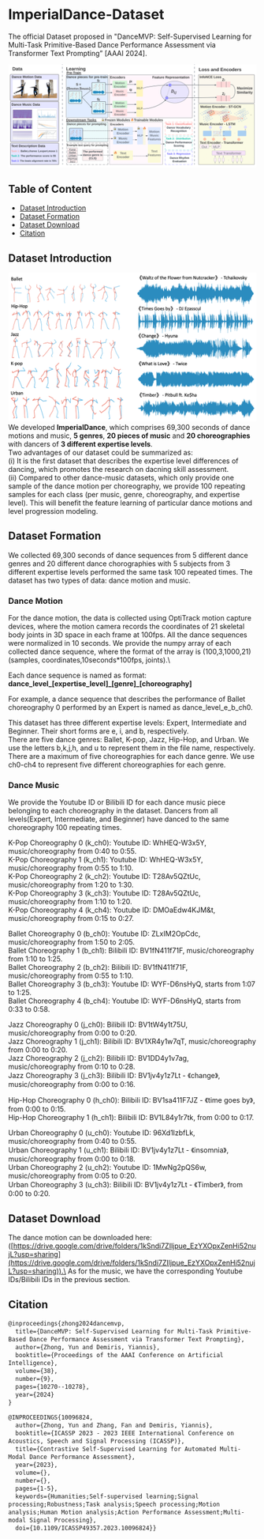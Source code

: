 # ImperialDance-Dataset
The official Dataset proposed in "DanceMVP: Self-Supervised Learning for Multi-Task Primitive-Based Dance Performance Assessment via Transformer Text Prompting” [AAAI 2024].

![p](https://github.com/YunZhongNikki/ImperialDance-Dataset/blob/main/new_frameworkk_large-1.png)

## Table of Content
* [Dataset Introduction](Dataset-Introduction)
* [Dataset Formation](Dataset-Formation)
* [Dataset Download](Dataset-Download)
* [Citation](Citation)

## Dataset Introduction
![dataset_sample](https://github.com/YunZhongNikki/ImperialDance-Dataset/blob/main/dataset_sample.png)
We developed **ImperialDance**, which comprises 69,300 seconds of dance motions and music, **5 genres**, **20 pieces of music** and **20 choreographies** with dancers of **3 different expertise levels**.\
Two advantages of our dataset could be summarized as:\
(i) It is the first dataset that describes the expertise level differences of dancing, which promotes the research on dacning skill assessment. \
(ii) Compared to other dance-music datasets, which only provide one sample of the dance motion per choreography, we provide 100 repeating samples for each class (per music, genre, choreography, and expertise level). This will benefit the feature learning of particular dance motions and level progression modeling. 

## Dataset Formation
We collected 69,300 seconds of dance sequences from 5 different dance genres and 20 different dance chorographies with 5 subjects from 3 different expertise levels performed the same task 100 repeated times. The dataset has two types of data: dance motion and music.
### Dance Motion
For the dance motion, the data is collected using OptiTrack motion capture devices, where the motion camera records the coordinates of 21 skeletal body joints in 3D space in each frame at 100fps. All the dance sequences were normalized in 10 seconds. We provide the numpy array of each collected dance sequence, where the format of the array is (100,3,1000,21)  (samples, coordinates,10seconds\*100fps, joints).\

Each dance sequence is named as format: **dance_level_[expertise_level]\_[genre]\_[choreography]**

For example, a dance sequence that describes the performance of Ballet choreography 0 performed by an Expert is named as dance_level_e_b_ch0.

This dataset has three different expertise levels: Expert, Intermediate and Beginner. Their short forms are e, i, and b, respectively.\
There are five dance genres: Ballet, K-pop, Jazz, Hip-Hop, and Urban. We use the letters b,k,j,h, and u to represent them in the file name, respectively.\
There are a maximum of five choreographies for each dance genre. We use ch0-ch4 to represent five different choreographies for each genre.
### Dance Music
We provide the Youtube ID or Bilibili ID for each dance music piece belonging to each choreography in the dataset. Dancers from all levels(Expert, Intermediate, and Beginner) have danced to the same choreography 100 repeating times.

K-Pop Choreography 0 (k_ch0): Youtube ID: WhHEQ-W3x5Y, music/choreography from 0:40 to 0:55. \
K-Pop Choreography 1 (k_ch1): Youtube ID: WhHEQ-W3x5Y, music/choreography from 0:55 to 1:10.\
K-Pop Choreography 2 (k_ch2): Youtube ID: T28Av5QZtUc, music/choreography from 1:20 to 1:30. \
K-Pop Choreography 3 (k_ch3): Youtube ID: T28Av5QZtUc, music/choreography from 1:10 to 1:20.\
K-Pop Choreography 4 (k_ch4): Youtube ID: DMOaEdw4KJM&t, music/choreography from 0:15 to 0:27. 

Ballet Choreography 0 (b_ch0): Youtube ID: ZLxIM2OpCdc, music/choreography from 1:50 to 2:05. \
Ballet Choreography 1 (b_ch1): Bilibili ID: BV1fN411f71F, music/choreography from 1:10 to 1:25.\
Ballet Choreography 2 (b_ch2): Bilibili ID: BV1fN411f71F, music/choreography from 0:55 to 1:10.\
Ballet Choreography 3 (b_ch3): Youtube ID: WYF-D6nsHyQ, starts from 1:07 to 1:25. \
Ballet Choreography 4 (b_ch4): Youtube ID: WYF-D6nsHyQ, starts from 0:33 to 0:58.   

Jazz Choreography 0 (j_ch0): Bilibili ID: BV1tW4y1t75U, music/choreography from 0:00 to 0:20.\
Jazz Choreography 1 (j_ch1): Bilibili ID: BV1XR4y1w7qT, music/choreography from 0:00 to 0:20.\
Jazz Choreography 2 (j_ch2): Bilibili ID: BV1DD4y1v7ag, music/choreography from 0:10 to 0:28.\
Jazz Choreography 3 (j_ch3): Bilibili ID: BV1jv4y1z7Lt - 《change》, music/choreography from 0:00 to 0:16.

Hip-Hop Choreography 0 (h_ch0): Bilibili ID: BV1sa411F7JZ - 《time goes by》, from 0:00 to 0:15.\
Hip-Hop Choreography 1 (h_ch1): Bilibili ID: BV1L84y1r7tk, from 0:00 to 0:17.

Urban Choreography 0 (u_ch0): Youtube ID: 96Xd1lzbfLk, music/choreography from 0:40 to 0:55.\
Urban Choreography 1 (u_ch1): Bilibili ID: BV1jv4y1z7Lt - 《insomnia》, music/choreography from 0:00 to 0:18.\
Urban Choreography 2 (u_ch2): Youtube ID: 1MwNg2pQS6w, music/choreography from 0:05 to 0:20. \
Urban Choreography 3 (u_ch3): Bilibili ID: BV1jv4y1z7Lt - 《Timber》, from 0:00 to 0:20.

## Dataset Download
The dance motion can be downloaded here: ([https://drive.google.com/drive/folders/1kSndi7ZIljpue_EzYXOpxZenHi52nujL?usp=sharing](https://drive.google.com/drive/folders/1kSndi7ZIljpue_EzYXOpxZenHi52nujL?usp=sharing)).\
As for the music, we have the corresponding Youtube IDs/Bilibili IDs in the previous section.

## Citation
```
@inproceedings{zhong2024dancemvp,
  title={DanceMVP: Self-Supervised Learning for Multi-Task Primitive-Based Dance Performance Assessment via Transformer Text Prompting},
  author={Zhong, Yun and Demiris, Yiannis},
  booktitle={Proceedings of the AAAI Conference on Artificial Intelligence},
  volume={38},
  number={9},
  pages={10270--10278},
  year={2024}
}
```
```
@INPROCEEDINGS{10096824,
  author={Zhong, Yun and Zhang, Fan and Demiris, Yiannis},
  booktitle={ICASSP 2023 - 2023 IEEE International Conference on Acoustics, Speech and Signal Processing (ICASSP)}, 
  title={Contrastive Self-Supervised Learning for Automated Multi-Modal Dance Performance Assessment}, 
  year={2023},
  volume={},
  number={},
  pages={1-5},
  keywords={Humanities;Self-supervised learning;Signal processing;Robustness;Task analysis;Speech processing;Motion analysis;Human Motion analysis;Action Performance Assessment;Multi-modal Signal Processing},
  doi={10.1109/ICASSP49357.2023.10096824}}
```
